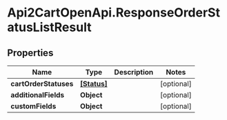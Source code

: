 # Api2CartOpenApi.ResponseOrderStatusListResult

## Properties

Name | Type | Description | Notes
------------ | ------------- | ------------- | -------------
**cartOrderStatuses** | [**[Status]**](Status.md) |  | [optional] 
**additionalFields** | **Object** |  | [optional] 
**customFields** | **Object** |  | [optional] 


